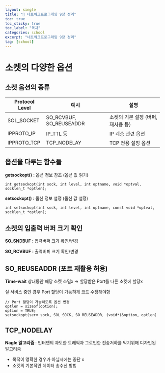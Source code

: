 ```yaml
---
layout: single
title: "📘 네트워크프로그래밍 9장 정리"
toc: true
toc_sticky: true
toc_label: "목차"
categories: school
excerpt: "네트워크프로그래밍 9장 정리"
tag: [school]
---
```


# 소켓의 다양한 옵션
## 소켓 옵션의 종류
| **Protocol Level** | **예시** | **설명** |
| --- | --- | --- |
| SOL_SOCKET | SO_RCVBUF, SO_REUSEADDR | 소켓의 기본 설정 (버퍼, 재사용 등) |
| IPPROTO_IP | IP_TTL 등 | IP 계층 관련 옵션 |
| IPPROTO_TCP | TCP_NODELAY | TCP 전용 설정 옵션 |


## 옵션을 다루는 함수들
**getsockopt()** : 옵션 정보 참조 (옵션 값 읽기)
```
int getsockopt(int sock, int level, int optname, void *optval, socklen_t *optlen);
```
**setsockopt()** : 옵션 정보 설정 (옵션 값 설정)
```
int setsockopt(int sock, int level, int optname, const void *optval, socklen_t *optlen);
```

## 소켓의 입출력 버퍼 크기 확인
**SO_SNDBUF** : 입력버퍼 크기 확인/변경

**SO_RCVBUF** : 출력버퍼 크기 확인/변경


## SO_REUSEADDR (포트 재활용 허용)
**Time-wait** 
상태동안 해당 소켓 소멸x -> 할당받은 Port를 다른 소켓에 할당x

실 서비스 중인 경우 Port 할당이 가능하게 코드 수정해야함
```
// Port 할당이 가능하도록 옵션 변경
optlen = sizeof(option);
option = TRUE;
setsockopt(serv_sock, SOL_SOCK, SO_REUSEADDR, (void*)&option, optlen)
```

## TCP_NODELAY
**Nagle 알고리즘** : 인터넷의 과도한 트레픽과 그로인한 전송저하를 막기위해 디자인된 알고리즘
- 목적이 명확한 경우가 아닐시에는 중단 x
- 소켓의 기본적인 데이터 송수신 방법